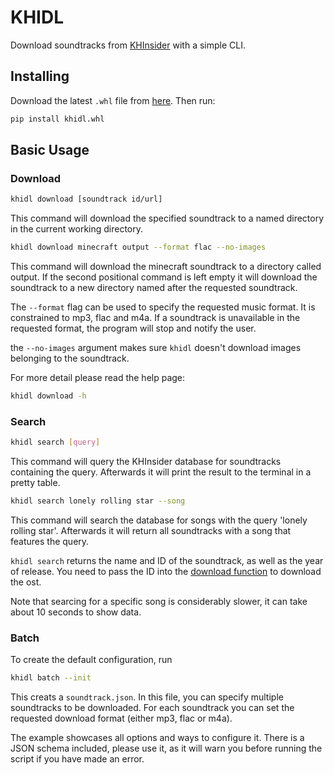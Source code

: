 # KHIDL

Download soundtracks from [KHInsider](https://downloads.khinsider.com)
with a simple CLI.

## Installing

Download the latest `.whl` file from [here](https://github.com/qweri0p/khidl/releases).
Then run:

```sh
pip install khidl.whl
```

## Basic Usage

### Download

```sh
khidl download [soundtrack id/url]
```

This command will download the specified soundtrack to a named directory
in the current working directory.

```sh
khidl download minecraft output --format flac --no-images
```

This command will download the minecraft soundtrack to a directory called output.
If the second positional command is left empty it will download the soundtrack
to a new directory named after the requested soundtrack.

The `--format` flag can be used to specify the requested music format.
It is constrained to mp3, flac and m4a.
If a soundtrack is unavailable in the requested format,
the program will stop and notify the user.

the `--no-images` argument makes sure `khidl` doesn't download images
belonging to the soundtrack.

For more detail please read the help page:

```sh
khidl download -h
```

### Search

```sh
khidl search [query]
```

This command will query the KHInsider database for soundtracks containing the query.
Afterwards it will print the result to the terminal in a pretty table.

```sh
khidl search lonely rolling star --song
```

This command will search the database for songs with the query 'lonely rolling star'.
Afterwards it will return all soundtracks with a song that features the query.

`khidl search` returns the name and ID of the soundtrack,
as well as the year of release.
You need to pass the ID into the [download function](#download)
to download the ost.

Note that searcing for a specific song is considerably slower,
it can take about 10 seconds to show data.

### Batch

To create the default configuration, run

```sh
khidl batch --init
```

This creats a `soundtrack.json`. In this file,
you can specify multiple soundtracks to be downloaded.
For each soundtrack you can set the requested download format
(either mp3, flac or m4a).

The example showcases all options and ways to configure it.
There is a JSON schema included, please use it,
as it will warn you before running the script if you have made an error.

